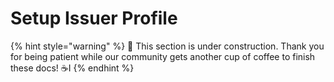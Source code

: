 # Setup Issuer Profile

{% hint style="warning" %}
🚧 This section is under construction. Thank you for being patient while our community gets another cup of coffee to finish these docs! ☕️I
{% endhint %}
